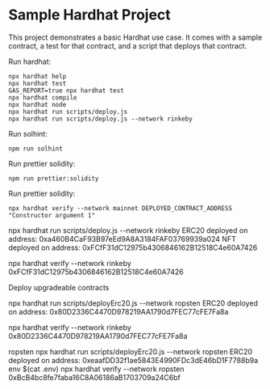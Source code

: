 # Sample Hardhat Project

This project demonstrates a basic Hardhat use case. It comes with a sample contract, a test for that contract, and a script that deploys that contract.

Run hardhat:

```shell
npx hardhat help
npx hardhat test
GAS_REPORT=true npx hardhat test
npx hardhat compile 
npx hardhat node
npx hardhat run scripts/deploy.js
npx hardhat run scripts/deploy.js --network rinkeby

```

Run solhint:
```shell
npm run solhint

```
Run prettier solidity:
```shell
npm run prettier:solidity

```

Run prettier solidity:
```shell
npx hardhat verify --network mainnet DEPLOYED_CONTRACT_ADDRESS "Constructor argument 1"

```

npx hardhat run scripts/deploy.js --network rinkeby
ERC20 deployed on address:  0xa460B4CaF93B97eEd9A8A3184FAF03769939a024
NFT deployed on address:  0xFCfF31dC12975b4306846162B12518C4e60A7426

npx hardhat verify --network rinkeby 0xFCfF31dC12975b4306846162B12518C4e60A7426


Deploy upgradeable contracts  

npx hardhat run scripts/deployErc20.js --network ropsten
ERC20 deployed on address:  0x80D2336C4470D978219AA1790d7FEC77cFE7Fa8a

npx hardhat verify --network rinkeby 0x80D2336C4470D978219AA1790d7FEC77cFE7Fa8a

ropsten
npx hardhat run scripts/deployErc20.js --network ropsten
ERC20 deployed on address:  0xeaafDD32f1ae5843E4990FDc3dE46bD1F7788b9a
env $(cat .env) npx hardhat verify --network ropsten 0xBcB4bc8fe7faba16C8A06186aB1703709a24C6bf


